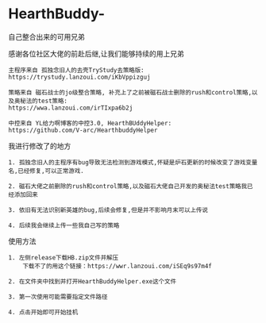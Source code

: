 # HearthBuddy-
自己整合出来的可用兄弟

感谢各位社区大佬的前赴后继,让我们能够持续的用上兄弟
	
	主程序来自 孤独念旧人的去壳TryStudy去策略版:
	https://trystudy.lanzoui.com/iKbVppizguj
	
	策略来自 磁石战士的jo级整合策略, 补充上了之前被磁石战士删除的rush和control策略,以及奥秘法的test策略:  
	https://wwa.lanzoui.com/irTIxpa6b2j
	
	中控来自 YL给力啊博客的中控3.0, HearthBUddyHelper: 
	https://github.com/V-arc/HearthbuddyHelper

我进行修改了的地方

	1. 孤独念旧人的主程序有bug导致无法检测到游戏模式,怀疑是炉石更新的时候改变了游戏变量名,已经修复,可以正常游戏.
	
	2. 磁石大佬之前删除的rush和control策略,以及磁石大佬自己开发的奥秘法test策略我已经添加回来
	
	3. 依旧有无法识别新英雄的bug,后续会修复,但是并不影响月末可以上传说
	
	4. 后续我会继续上传一些我自己写的策略

使用方法

	1. 左侧release下载HB.zip文件并解压
		下载不了的用这个链接：https://wwr.lanzoui.com/iSEq9s97m4f
	
	2. 在文件夹中找到并打开HearthBuddyHelper.exe这个文件
	
	3. 第一次使用可能需要指定文件路径
	
	4. 点击开始即可开始挂机
	
